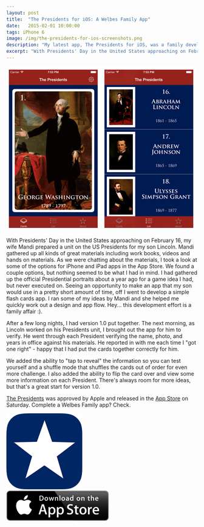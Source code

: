 ```yaml
---
layout: post
title:  "The Presidents for iOS: A Welbes Family App"
date:   2015-02-01 10:00:00
tags: iPhone 6
image: /img/the-presidents-for-ios-screenshots.png
description: "My latest app, The Presidents for iOS, was a family development effort."
excerpt: "With Presidents' Day in the United States approaching on February 16, my wife Mandi prepared a unit on the US Presidents for my son Lincoln.  Mandi gathered up all kinds of great materials including work books, videos and hands on materials.  As we were chatting about the materials, I took a look at some of the options for iPhone and iPad apps in the App Store.  We found a couple options, but nothing seemed to be what I had in mind.<br/><br/>"
---
```


<a href="https://itunes.apple.com/us/app/presidents-flash-cards-us/id959220546?ls=1&mt=8">
	<img src="/img/the-presidents-for-ios-screenshots.png" alt="The Presidents for iOS" class="img-responsive" />
</a>

With Presidents' Day in the United States approaching on February 16, my wife Mandi prepared a unit on the US Presidents for my son Lincoln.  Mandi gathered up all kinds of great materials including work books, videos and hands on materials.  As we were chatting about the materials, I took a look at some of the options for iPhone and iPad apps in the App Store.  We found a couple options, but nothing seemed to be what I had in mind.  I had gathered up the official Presidential portraits about a year ago for a game idea I had, but never executed on.  Seeing an opportunity to make an app that my son would use in a pretty short amount of time, off I went to develop a simple flash cards app.  I ran some of my ideas by Mandi and she helped me quickly work out a design and app flow.  Hey... this development effort is a family affair :).

After a few long nights, I had version 1.0 put together.  The next morning, as Lincoln worked on his Presidents unit, I brought out the app for him to verify.  He went through each President verifying the name, photo, and years in office against his materials.  He reported in with me each time I "got one right" - happy that I had put the cards together correctly for him.

We added the ability to "tap to reveal" the information so you can test yourself and a shuffle mode that shuffles the cards out of order for even more challenge.  I also added the ability to flip the card over and view some more information on each President.  There's always room for more ideas, but that's a great start for version 1.0.

[The Presidents](https://itunes.apple.com/us/app/presidents-flash-cards-us/id959220546?ls=1&mt=8) was approved by Apple and released in the [App Store](https://itunes.apple.com/us/app/presidents-flash-cards-us/id959220546?ls=1&mt=8) on Saturday.  Complete a Welbes Family app?  Check.

<div class="row">
	<div class="col-md-12">
		<a href="https://itunes.apple.com/us/app/presidents-flash-cards-us/id959220546?ls=1&mt=8"><img src="/img/presidents-app-icon.png" class="center-block" alt="Catch App"></a>
		<br/>
		<a href="https://itunes.apple.com/us/app/presidents-flash-cards-us/id959220546?ls=1&mt=8"><img src="/img/Download_on_the_App_Store_Badge_US-UK_135x40.svg" alt="Download Catch on the App Store" class="center-block" /></a>
		<br/>
	</div>
</div>